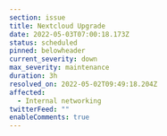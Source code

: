 ```yaml
---
section: issue
title: Nextcloud Upgrade
date: 2022-05-03T07:00:18.173Z
status: scheduled
pinned: belowheader
current_severity: down
max_severity: maintenance
duration: 3h
resolved_on: 2022-05-02T09:49:18.204Z
affected:
  - Internal networking
twitterFeed: ""
enableComments: true
---
```

